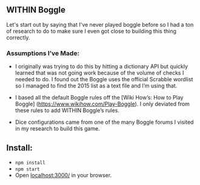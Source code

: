 ## WITHIN Boggle

Let's start out by saying that I've never played boggle before so I had a ton of research to do to make sure I even got close to building this thing correctly.

### Assumptions I’ve Made:
  - I originally was trying to do this by hitting a dictionary API but quickly learned that was not going work because of the volume of checks I needed to do. I found out the Boggle uses the official Scrabble wordlist so I managed to find the 2015 list as a text file and I’m using that.

  - I based all the default Boggle rules off the [Wiki How’s: How to Play Boggle] (https://www.wikihow.com/Play-Boggle). I only deviated from these rules to add WITHIN Boggle’s rules.

  - Dice configurations came from one of the many Boggle forums I visited in my research to build this game.

## Install:
  - `npm install`
  - `npm start`
  - Open [localhost:3000/](http://localhost:3000/) in your browser.
